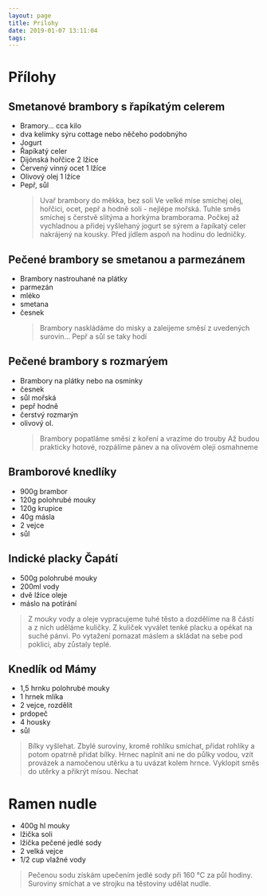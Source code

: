 ```yaml
---
layout: page
title: Prilohy
date: 2019-01-07 13:11:04
tags:
---
```


# Přílohy

## Smetanové brambory s řapíkatým celerem

- Bramory... cca kilo
- dva kelímky sýru cottage nebo něčeho podobnýho
- Jogurt
- Řapíkatý celer
- Dijónská hořčice 2 lžíce
- Červený vinný ocet 1 lžíce
- Olivový olej 1 lžíce
- Pepř, sůl
  > Uvař brambory do měkka, bez soli
  > Ve velké míse smíchej olej, hořčici, ocet, pepř a hodně soli -
  > nejlépe mořská. Tuhle směs smíchej s čerstvě slitýma a horkýma bramborama. Počkej až vychladnou a přidej vyšlehaný
  > jogurt se sýrem a řapíkatý celer nakrájený na kousky.
  > Před jídlem aspoň na hodinu do ledničky.

## Pečené brambory se smetanou a parmezánem

- Brambory nastrouhané na plátky
- parmezán
- mléko
- smetana
- česnek
  > Brambory naskládáme do misky a zaleijeme směsí z uvedených surovin... Pepř a sůl se taky hodí

## Pečené brambory s rozmarýem

- Brambory na plátky nebo na osminky
- česnek
- sůl mořská
- pepř hodně
- čerstvý rozmarýn
- olivový ol.
  > Brambory popatláme směsí z koření a vrazíme do trouby
  > Až budou prakticky hotové, rozpálíme pánev a na olivovém
  > oleji osmahneme

## Bramborové knedlíky

- 900g brambor
- 120g polohrubé mouky
- 120g krupice
- 40g másla
- 2 vejce
- sůl

## Indické placky Čapátí

- 500g polohrubé mouky
- 200ml vody
- dvě lžíce oleje
- máslo na potírání

> Z mouky vody a oleje vypracujeme tuhé těsto a dozdělíme na 8 částí a z nich uděláme kuličky.
> Z kuliček vyválet tenké placku a opékat na suché pánvi. Po vytažení pomazat máslem a skládat na sebe pod poklici, aby zůstaly teplé.

## Knedlík od Mámy

- 1,5 hrnku polohrubé mouky
- 1 hrnek mlíka
- 2 vejce, rozdělit
- prdopeč
- 4 housky
- sůl

> Bílky vyšlehat. Zbylé suroviny, kromě rohlíku smíchat, přidat rohlíky a potom opatrně přidat bílky.
> Hrnec naplnit ani ne do půlky vodou, vzít provázek a namočenou utěrku a tu uvázat kolem hrnce. Vyklopit směs do utěrky a přikrýt mísou. Nechat

# Ramen nudle

- 400g hl mouky
- lžička soli
- lžička pečené jedlé sody
- 2 velká vejce
- 1/2 cup vlažné vody

> Pečenou sodu získám upečením jedlé sody při 160 °C za půl hodiny.
> Suroviny smíchat a ve strojku na těstoviny udělat nudle.
